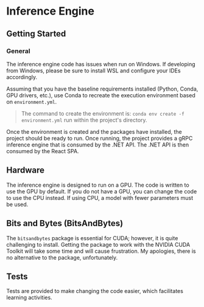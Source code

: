 # Inference Engine

## Getting Started

### General

The inference engine code has issues when run on Windows. If developing from Windows, please be sure to install WSL 
and configure your IDEs accordingly.

Assuming that you have the baseline requirements installed (Python, Conda, GPU drivers, etc.), use Conda to recreate 
the execution environment based on `environment.yml`.

> The command to create the environment is: `conda env create -f environment.yml` run within the project's directory.

Once the environment is created and the packages have installed, the project should be ready to run. Once running, 
the project provides a gRPC inference engine that is consumed by the .NET API. The .NET API is then consumed by the 
React SPA.

## Hardware

The inference engine is designed to run on a GPU. The code is written to use the GPU by default. If you do not have a
GPU, you can change the code to use the CPU instead. If using CPU, a model with fewer parameters must be used.

## Bits and Bytes (BitsAndBytes)

The `bitsandbytes` package is essential for CUDA; however, it is quite challenging to install. Getting the package to 
work with the NVIDIA CUDA Toolkit will take some time and will cause frustration. My apologies, there is no alternative 
to the package, unfortunately. 

## Tests

Tests are provided to make changing the code easier, which facilitates learning activities.
